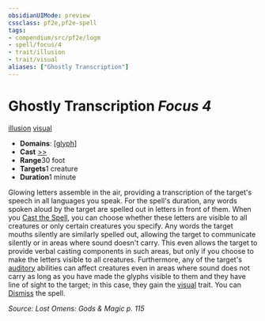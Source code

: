 ```yaml
---
obsidianUIMode: preview
cssclass: pf2e,pf2e-spell
tags:
- compendium/src/pf2e/logm
- spell/focus/4
- trait/illusion
- trait/visual
aliases: ["Ghostly Transcription"]
---
```

# Ghostly Transcription *Focus 4*   
[illusion](../../rules/traits/illusion.md)  [visual](../../rules/traits/visual.md)  

- **Domains**: [[glyph](../setting/domains.md#Glyph)]
- **Cast** [>>](../../rules/core-rulebook/chapter-9-playing-the-game.md#Actions "Two-Action") 
- **Range**30 foot
- **Targets**1 creature
- **Duration**1 minute

Glowing letters assemble in the air, providing a transcription of the target's speech in all languages you speak. For the spell's duration, any words spoken aloud by the target are spelled out in letters in front of them. When you [Cast the Spell](../../rules/actions/cast-a-spell.md), you can choose whether these letters are visible to all creatures or only certain creatures you specify. Any words the target mouths silently are similarly spelled out, allowing the target to communicate silently or in areas where sound doesn't carry. This even allows the target to provide verbal casting components in such areas, but only if you choose to make the letters visible to all creatures. Furthermore, any of the target's [auditory](../../rules/traits/auditory.md) abilities can affect creatures even in areas where sound does not carry as long as you have made the glyphs visible to them and they have line of sight to the target; in this case, they gain the [visual](../../rules/traits/visual.md) trait. You can [Dismiss](../../rules/actions/dismiss.md) the spell.

*Source: Lost Omens: Gods & Magic p. 115*